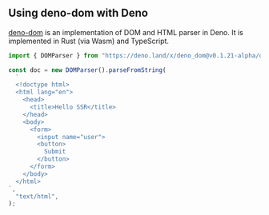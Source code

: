 ## Using deno-dom with Deno

[deno-dom](https://deno.land/x/deno_dom) is an implementation of DOM and HTML
parser in Deno. It is implemented in Rust (via Wasm) and TypeScript.

```ts
import { DOMParser } from "https://deno.land/x/deno_dom@v0.1.21-alpha/deno-dom-wasm.ts";

const doc = new DOMParser().parseFromString(
  `
  <!doctype html>
  <html lang="en">
    <head>
      <title>Hello SSR</title>
    </head>
    <body>
      <form>
        <input name="user">
        <button>
          Submit
        </button>
      </form>
    </body>
  </html>
`,
  "text/html",
);
```
